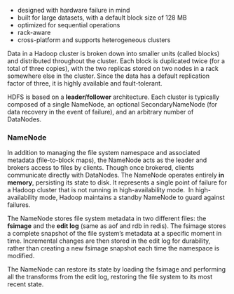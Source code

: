 
- designed with hardware failure in mind
- built for large datasets, with a default block size of 128 MB
- optimized for sequential operations
- rack-aware
- cross-platform and supports heterogeneous clusters

Data in a Hadoop cluster is broken down into smaller units (called blocks) and distributed throughout the cluster. Each block is duplicated twice (for a total of three copies), with the two replicas stored on two nodes in a rack somewhere else in the cluster. Since the data has a default replication factor of three, it is highly available and fault-tolerant.

HDFS is based on a **leader/follower** architecture. Each cluster is typically composed of a single NameNode, an optional SecondaryNameNode (for data recovery in the event of failure), and an arbitrary number of DataNodes.

### NameNode
In addition to managing the file system namespace and associated metadata (file-to-block maps), the NameNode acts as the leader and brokers access to files by clients.
Though once brokered, clients communicate directly with DataNodes.
The NameNode operates entirely **in memory**, persisting its state to disk.
It represents a single point of failure for a Hadoop cluster that is not running in high-availability mode.  In high-availability mode, Hadoop maintains a standby NameNode to guard against failures.

The NameNode stores file system metadata in two different files: the **fsimage** and the **edit log** (same as aof and rdb in redis).
The fsimage stores a complete snapshot of the file system’s metadata at a specific moment in time. Incremental changes are then stored in the edit log for durability, rather than creating a new fsimage snapshot each time the namespace is modified.

The NameNode can restore its state by loading the fsimage and performing all the transforms from the edit log, restoring the file system to its most recent state.
